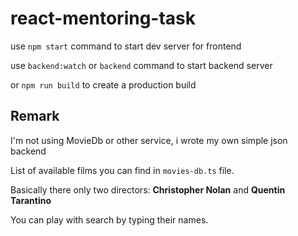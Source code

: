 # react-mentoring-task

use `npm start` command to start dev server for frontend

use `backend:watch` or `backend` command to start backend server

or `npm run build` to create a production build


## Remark
I'm not using MovieDb or other service, i wrote my own simple json backend

List of available films you can find in `movies-db.ts` file. 

Basically there only two directors: **Christopher Nolan** and **Quentin Tarantino**

You can play with search by typing their names.
